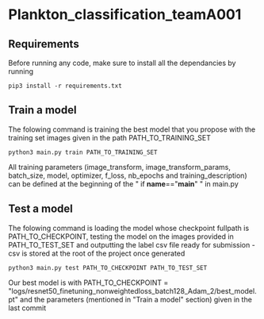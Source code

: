# Plankton_classification_teamA001

## Requirements

Before running any code, make sure to install all the dependancies by running
```
pip3 install -r requirements.txt
```

## Train a model

The folowing command is training the best model that you propose with the training set images given in the path PATH_TO_TRAINING_SET
```
python3 main.py train PATH_TO_TRAINING_SET
```

All training parameters (image_transform, image_transform_params, batch_size, model, optimizer, f_loss, nb_epochs and training_description) can be defined at the beginning of the " if __name__=="__main__" " in main.py

## Test a model

The folowing command is loading the model whose checkpoint fullpath is PATH_TO_CHECKPOINT, testing the model on the images provided in PATH_TO_TEST_SET and outputting the label csv file ready for submission - csv is stored at the root of the project once generated
```
python3 main.py test PATH_TO_CHECKPOINT PATH_TO_TEST_SET
```
Our best model is with PATH_TO_CHECKPOINT = "logs/resnet50_finetuning_nonweightedloss_batch128_Adam_2/best_model.pt" and the parameters (mentioned in "Train a model" section) given in the last commit



